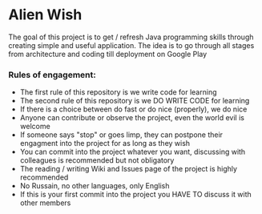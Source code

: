 # Alien Wish

The goal of this project is to get / refresh Java programming skills through creating simple and useful application. The idea is to go through all stages from architecture and coding till deployment on Google Play

### Rules of engagement: ###

* The first rule of this repository is we write code for learning
* The second rule of this repository is we DO WRITE CODE for learning
* If there is a choice between do fast or do nice (properly), we do nice
* Anyone can contribute or observe the project, even the world evil is welcome
* If someone says "stop" or goes limp, they can postpone their engagment into the project for as long as they wish
* You can commit into the project whatever you want, discussing with colleagues is recommended but not obligatory
* The reading / writing Wiki and Issues page of the project is highly recommended
* No Russain, no other languages, only English
* If this is your first commit into the project you HAVE TO discuss it with other members
